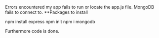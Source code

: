 Errors encountered my app fails to run or locate the app.js file.
MongoDB fails to connect to.
**Packages to install

npm install express
npm init
npm i mongodb

Furthermore code is done.

